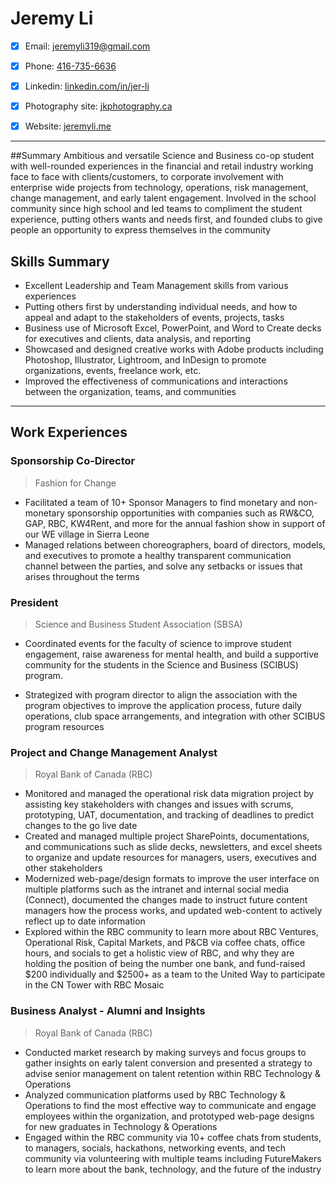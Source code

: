 
# Jeremy Li

- [x] Email: [jeremyli319@gmail.com](mailto:jeremyli319@gmail.com)
- [x] Phone: [416-735-6636](tel:4167356636)
- [x] Linkedin: [linkedin.com/in/jer-li](https://www.linkedin.com/in/jer-li/)
- [x] Photography site: [jkphotography.ca](https://www.jkphotography.ca)
- [x] Website: [jeremyli.me](http://www.jeremyli.me)


---
##Summary
Ambitious and versatile Science and Business co-op student with well-rounded experiences in the financial and retail industry working face to face with clients/customers, to corporate involvement with enterprise wide projects from technology, operations, risk management, change management, and early talent engagement. Involved in the school community since high school and led teams to compliment the student experience, putting others wants and needs first, and founded clubs to give people an opportunity to express themselves in the community


## Skills Summary
  - Excellent Leadership and Team Management skills from various experiences
  - Putting others first by understanding individual needs, and how to appeal and adapt to the stakeholders of events, projects, tasks
  - Business use of Microsoft Excel, PowerPoint, and Word to Create decks for executives and clients, data analysis, and reporting
  - Showcased and designed creative works with Adobe products including Photoshop, Illustrator, Lightroom, and InDesign to promote organizations, events, freelance work, etc.
  - Improved the effectiveness of communications and interactions between the organization, teams, and communities

----

## Work Experiences
### Sponsorship Co-Director
> Fashion for Change

  - Facilitated a team of 10+ Sponsor Managers to find monetary and non-monetary sponsorship opportunities with companies such as RW&CO, GAP, RBC, KW4Rent, and more for the annual fashion show in support of our WE village in Sierra Leone
  - Managed relations between choreographers, board of directors, models, and executives to promote a healthy transparent communication channel between the parties, and solve any setbacks or issues that arises throughout the terms


### President
> Science and Business Student Association (SBSA)

  - Coordinated events for the faculty of science to improve student engagement, raise awareness for mental health, and build a supportive community for the students in the Science and Business (SCIBUS) program.

  - Strategized with program director to align the association with the program objectives to improve the application process, future daily operations, club space arrangements, and integration with other SCIBUS program resources


### Project and Change Management Analyst
> Royal Bank of Canada (RBC)

  - Monitored and managed the operational risk data migration project by assisting key stakeholders with changes and issues with scrums, prototyping, UAT,  documentation, and tracking of deadlines to predict changes to the go live date
  - Created and managed multiple project SharePoints, documentations, and communications such as slide decks, newsletters, and excel sheets to organize and update resources for managers, users, executives and other stakeholders
  - Modernized web-page/design formats to improve the user interface on multiple platforms such as the intranet and internal social media (Connect), documented the changes made to instruct future content managers how the process works, and updated web-content to actively reflect up to date information
  - Explored within the RBC community to learn more about RBC Ventures, Operational Risk, Capital Markets, and P&CB via coffee chats, office hours, and socials to get a holistic view of RBC, and why they are holding the position of being the number one bank, and fund-raised $200 individually and $2500+ as a team to the United Way to participate in the CN Tower with RBC Mosaic

### Business Analyst - Alumni and Insights
> Royal Bank of Canada (RBC)

  - Conducted market research by making surveys and focus groups to gather insights on early talent conversion and presented a strategy to advise senior management on talent retention within RBC Technology & Operations
  - Analyzed communication platforms used by RBC Technology & Operations to find the most effective way to communicate and engage employees within the organization, and prototyped web-page designs for new graduates in Technology & Operations
  - Engaged within the RBC community via 10+ coffee chats from students, to managers, socials, hackathons, networking events, and tech community via volunteering with multiple teams including FutureMakers to learn more about the bank, technology, and the future of the industry
